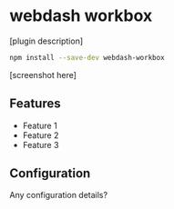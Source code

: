 # webdash workbox

[plugin description]

```bash
npm install --save-dev webdash-workbox
```

[screenshot here]


## Features

* Feature 1
* Feature 2
* Feature 3

## Configuration

Any configuration details?
